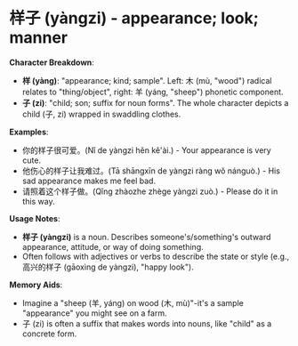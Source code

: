 # **样子 (yàngzi) - appearance; look; manner**

**Character Breakdown**:  
- **样 (yàng)**: "appearance; kind; sample". Left: 木 (mù, "wood") radical relates to "thing/object", right: 羊 (yáng, "sheep") phonetic component.  
- **子 (zi)**: "child; son; suffix for noun forms". The whole character depicts a child (子, zi) wrapped in swaddling clothes.

**Examples**:  
- 你的样子很可爱。(Nǐ de yàngzi hěn kě'ài.) - Your appearance is very cute.  
- 他伤心的样子让我难过。(Tā shāngxīn de yàngzi ràng wǒ nánguò.) - His sad appearance makes me feel bad.  
- 请照着这个样子做。(Qǐng zhàozhe zhège yàngzi zuò.) - Please do it in this way.

**Usage Notes**:  
- **样子 (yàngzi)** is a noun. Describes someone's/something's outward appearance, attitude, or way of doing something.  
- Often follows with adjectives or verbs to describe the state or style (e.g., 高兴的样子 (gāoxìng de yàngzi), "happy look").

**Memory Aids**:  
- Imagine a "sheep (羊, yáng) on wood (木, mù)"-it's a sample "appearance" you might see on a farm.  
- 子 (zi) is often a suffix that makes words into nouns, like "child" as a concrete form.